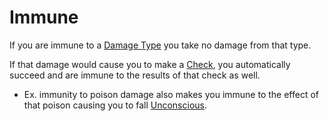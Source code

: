 # Immune

If you are immune to a [Damage Type](../Damage%20Types/!Damage%20Types.md) you take no damage from that type.

If that damage would cause you to make a [Check](../Game%20Procedures/Check.md), you automatically succeed and are immune to the results of that check as well.
- Ex. immunity to poison damage also makes you immune to the effect of that poison causing you to fall [Unconscious](Unconscious.md).
